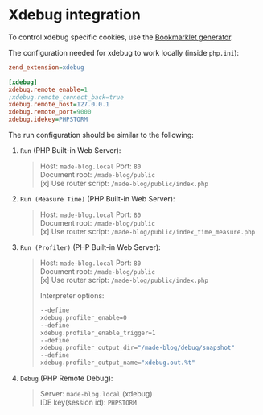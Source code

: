 # Xdebug integration

To control xdebug specific cookies, use the [Bookmarklet generator](https://www.jetbrains.com/phpstorm/marklets/).

The configuration needed for xdebug to work locally (inside `php.ini`):

```ini
zend_extension=xdebug

[xdebug]
xdebug.remote_enable=1
;xdebug.remote_connect_back=true
xdebug.remote_host=127.0.0.1
xdebug.remote_port=9000
xdebug.idekey=PHPSTORM
```

The run configuration should be similar to the following:

1.  `Run` (PHP Built-in Web Server):

    > Host: `made-blog.local` Port: `80`
    > \
    > Document root: `/made-blog/public`
    > \
    > [x] Use router script: `/made-blog/public/index.php`

2.  `Run (Measure Time)` (PHP Built-in Web Server):

    > Host: `made-blog.local` Port: `80`
    > \
    > Document root: `/made-blog/public`
    > \
    > [x] Use router script: `/made-blog/public/index_time_measure.php`

3.  `Run (Profiler)` (PHP Built-in Web Server):

    > Host: `made-blog.local` Port: `80`
    > \
    > Document root: `/made-blog/public`
    > \
    > [x] Use router script: `/made-blog/public/index.php`
    >
    > Interpreter options:
    > ```bash
    > --define
    > xdebug.profiler_enable=0
    > --define
    > xdebug.profiler_enable_trigger=1
    > --define
    > xdebug.profiler_output_dir="/made-blog/debug/snapshot"
    > --define
    > xdebug.profiler_output_name="xdebug.out.%t"
    > ```

3. `Debug` (PHP Remote Debug):

    > Server: `made-blog.local` (xdebug)
    > \
    > IDE key(session id): `PHPSTORM`
